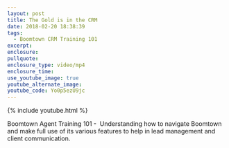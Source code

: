 ```yaml
---
layout: post
title: The Gold is in the CRM
date: 2018-02-20 18:38:39
tags:
  - Boomtown CRM Training 101
excerpt:
enclosure:
pullquote:
enclosure_type: video/mp4
enclosure_time:
use_youtube_image: true
youtube_alternate_image:
youtube_code: Yo0p5ezU9jc
---
```


{% include youtube.html %}

Boomtown Agent Training 101 - &nbsp;Understanding how to navigate Boomtown and make full use of its various features to help in lead management and client communication.